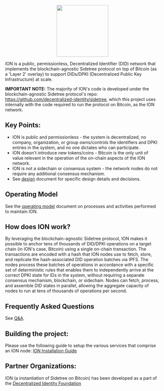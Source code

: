 
<img src="images/logo.png" style="display: block; height: 12em; margin: 0 auto;"/>

ION is a public, permissionless, Decentralized Identifier (DID) network that implements the blockchain-agnostic Sidetree protocol on top of Bitcoin (as a 'Layer 2' overlay) to support DIDs/DPKI (Decentralized Public Key Infrastructure) at scale.

**IMPORTANT NOTE:** The majority of ION's code is developed under the blockchain-agnostic Sidetree protocol's repo: https://github.com/decentralized-identity/sidetree, which this project uses internally with the code required to run the protocol on Bitcoin, as the ION network.

## Key Points:

- ION is public and permissionless - the system is decentralized, no company, organization, or group owns/controls the identifiers and DPKI entries in the system, and no one dictates who can participate.
- ION doesn't introduce new tokens/coins - Bitcoin is the only unit of value relevant in the operation of the on-chain aspects of the ION network.
- ION is not a sidechain or consensus system - the network nodes do not require any additional consensus mechanism.
- See [design](docs/design.md) document for specific design details and decisions.

## Operating Model

See the [operating model](docs/operating-model.md) document on processes and activities performed to maintain ION.

## How does ION work?

By leveraging the blockchain-agnostic Sidetree protocol, ION makes it possible to anchor tens of thousands of DID/DPKI operations on a target chain (in ION's case, Bitcoin) using a single on-chain transaction. The transactions are encoded with a hash that ION nodes use to fetch, store, and replicate the hash-associated DID operation batches via IPFS. The nodes process these batches of operations in accordance with a specific set of deterministic rules that enables them to independently arrive at the correct DPKI state for IDs in the system, without requiring a separate consensus mechanism, blockchain, or sidechain. Nodes can fetch, process, and assemble DID states in parallel, allowing the aggregate capacity of nodes to run at tens of thousands of operations per second.

## Frequently Asked Questions

See [Q&A](docs/Q-and-A.md).

## Building the project:

Please use the following guide to setup the various services that comprise an ION node: [ION Installation Guide](https://github.com/decentralized-identity/ion/blob/master/install-guide.md)

## Partner Organizations:

ION (a instantiation of Sidetree on Bitcoin) has been developed as a part of the [Decentralized Identity Foundation](https://identity.foundation/)
